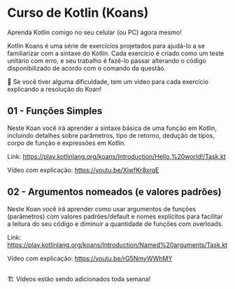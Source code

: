 # Curso de Kotlin (Koans)

Aprenda Kotlin comigo no seu celular (ou PC) agora mesmo!

Kotlin Koans é uma série de exercícios projetados para ajudá-lo a se familiarizar com a sintaxe do Kotlin. Cada exercício é criado como um teste unitário com erro, e seu trabalho é fazê-lo passar alterando o código disponibilizado de acordo com o comando da questão.

💜 Se você tiver alguma dificuldade, tem um vídeo para cada exercício explicando a resolução do Koan!

## 01 - Funções Simples
Neste Koan você irá aprender a sintaxe básica de uma função em Kotlin, incluindo detalhes sobre parâmetros, tipo de retorno, dedução de tipos, corpo de função e expressões em Kotlin.

Link: https://play.kotlinlang.org/koans/Introduction/Hello,%20world!/Task.kt

Vídeo com explicação: https://youtu.be/XiwfKr8xrqE

## 02 - Argumentos nomeados (e valores padrões)
Neste Koan você irá aprender como usar argumentos de funções (parâmetros) com valores padrões/default e nomes explícitos para facilitar a leitura do seu código e diminuir a quantidade de funções com overloads.

Link: https://play.kotlinlang.org/koans/Introduction/Named%20arguments/Task.kt

Vídeo com explicação: https://youtu.be/rG5NmyWWhMY

##
 
🏗️ Vídeos estão sendo adicionados toda semana! 

